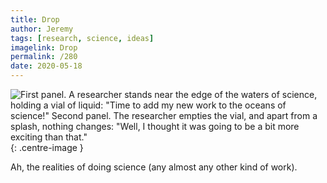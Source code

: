 ```yaml
---
title: Drop
author: Jeremy
tags: [research, science, ideas]
imagelink: Drop
permalink: /280
date: 2020-05-18
---
```


![First panel. A researcher stands near the edge of the waters of science, holding a vial of liquid: "Time to add my new work to the oceans of science!" Second panel. The researcher empties the vial, and apart from a splash, nothing changes: "Well, I thought it was going to be a bit more exciting than that."](https://res.cloudinary.com/dh3hm8pb7/image/upload/c_scale,q_auto:best/v1535842782/Handwaving/Published/Drop.png){: .centre-image }

Ah, the realities of doing science (any almost any other kind of work).
